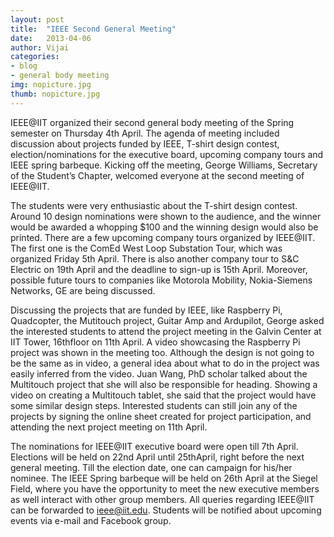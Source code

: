 ```yaml
---
layout: post
title:  "IEEE Second General Meeting"
date:   2013-04-06
author: Vijai
categories:
- blog
- general body meeting
img: nopicture.jpg
thumb: nopicture.jpg
---
```


IEEE@IIT organized their second general body meeting of the Spring semester on Thursday 4th April. The agenda of meeting included discussion about projects funded by IEEE, T-shirt design contest, election/nominations for the executive board, upcoming company tours and IEEE spring barbeque. Kicking off the meeting, George Williams, Secretary of the Student’s Chapter, welcomed everyone at the second meeting of IEEE@IIT.
<!--more-->
The students were very enthusiastic about the T-shirt design contest. Around 10 design nominations were shown to the audience, and the winner would be awarded a whopping $100 and the winning design would also be printed. There are a few upcoming company tours organized by IEEE@IIT. The first one is the ComEd West Loop Substation Tour, which was organized Friday 5th April. There is also another company tour to S&C Electric on 19th April and the deadline to sign-up is 15th April. Moreover, possible future tours to companies like Motorola Mobility, Nokia-Siemens Networks, GE are being discussed.

Discussing the projects that are funded by IEEE, like Raspberry Pi, Quadcopter, the Mutitouch project, Guitar Amp and Ardupilot, George asked the interested students to attend the project meeting in the Galvin Center at IIT Tower, 16thfloor on 11th April. A video showcasing the Raspberry Pi project was shown in the meeting too. Although the design is not going to be the same as in video, a general idea about what to do in the project was easily inferred from the video. Juan Wang, PhD scholar talked about the Multitouch project that she will also be responsible for heading. Showing a video on creating a Multitouch tablet, she said that the project would have some similar design steps. Interested students can still join any of the projects by signing the online sheet created for project participation, and attending the next project meeting on 11th April.

The nominations for IEEE@IIT executive board were open till 7th April. Elections will be held on 22nd April until 25thApril, right before the next general meeting. Till the election date, one can campaign for his/her nominee. The IEEE Spring barbeque will be held on 26th April at the Siegel Field, where you have the opportunity to meet the new executive members as well interact with other group members. All queries regarding IEEE@IIT can be forwarded to [&#x69;&#x65;&#x65;&#x65;&#x40;&#x69;&#x69;&#x74;&#x2e;&#x65;&#x64;&#x75;](mailto:&#x69;&#x65;&#x65;&#x65;&#x40;&#x69;&#x69;&#x74;&#x2e;&#x65;&#x64;&#x75). Students will be notified about upcoming events via e-mail and Facebook group.
